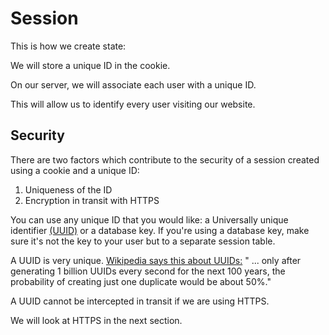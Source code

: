 # Session

This is how we create state:

We will store a unique ID in the cookie.

On our server, we will associate each user with a unique ID.

This will allow us to identify every user visiting our website.

## Security

There are two factors which contribute to the security of a session created using a cookie and a unique ID:

1. Uniqueness of the ID
1. Encryption in transit with HTTPS

You can use any unique ID that you would like: a  Universally unique identifier [(UUID)](https://en.wikipedia.org/wiki/Universally_unique_identifier) or a database key. If you're using a database key, make sure it's not the key to your user but to a separate session table.

A UUID is very unique. [Wikipedia says this about UUIDs:](https://en.wikipedia.org/wiki/Universally_unique_identifier) " ... only after generating 1 billion UUIDs every second for the next 100 years, the probability of creating just one duplicate would be about 50%."

A UUID cannot be intercepted in transit if we are using HTTPS.

We will look at HTTPS in the next section.

